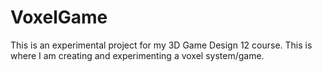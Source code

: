 # VoxelGame
This is an experimental project for my 3D Game Design 12 course. This is where I am creating and experimenting a voxel system/game.
